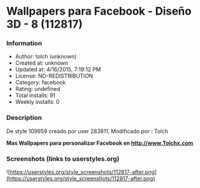 # Wallpapers para Facebook - Diseño 3D - 8 (112817)

### Information
- Author: tolch (unknown)
- Created at: unknown
- Updated at: 4/16/2015, 7:19:12 PM
- License: NO-REDISTRIBUTION
- Category: facebook
- Rating: undefined
- Total installs: 91
- Weekly installs: 0


### Description
De style 109959 creado por user 283811, Modificado por : Tolch </br>


<b>Mas Wallpapers para personalizar Facebook en http://www.Tolchx.com</b>


### Screenshots (links to userstyles.org)
![https://userstyles.org/style_screenshots/112817-after.png](https://userstyles.org/style_screenshots/112817-after.png)



